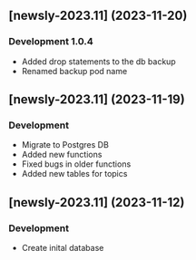 ## [newsly-2023.11] (2023-11-20)

### Development 1.0.4
- Added drop statements to the db backup
- Renamed backup pod name

## [newsly-2023.11] (2023-11-19)

### Development

- Migrate to Postgres DB
- Added new functions
- Fixed bugs in older functions
- Added new tables for topics


## [newsly-2023.11] (2023-11-12)

### Development

- Create inital database